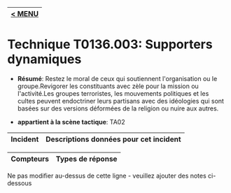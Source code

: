 |[< MENU](../../README.md)|
|---|
# Technique T0136.003: Supporters dynamiques

* **Résumé**: Restez le moral de ceux qui soutiennent l'organisation ou le groupe.Revigorer les constituants avec zèle pour la mission ou l'activité.Les groupes terroristes, les mouvements politiques et les cultes peuvent endoctriner leurs partisans avec des idéologies qui sont basées sur des versions déformées de la religion ou nuire aux autres.

* **appartient à la scène tactique**: TA02


|Incident |Descriptions données pour cet incident |
|-------- |-------------------- |



|Compteurs |Types de réponse |
|-------- |-------------- |


Ne pas modifier au-dessus de cette ligne - veuillez ajouter des notes ci-dessous